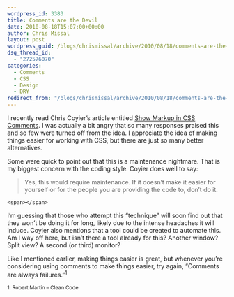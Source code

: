 ```yaml
---
wordpress_id: 3383
title: Comments are the Devil
date: 2010-08-18T15:07:00+00:00
author: Chris Missal
layout: post
wordpress_guid: /blogs/chrismissal/archive/2010/08/18/comments-are-the-devil.aspx
dsq_thread_id:
  - "272576070"
categories:
  - Comments
  - CSS
  - Design
  - DRY
redirect_from: "/blogs/chrismissal/archive/2010/08/18/comments-are-the-devil.aspx/"
---
```

I recently read Chris Coyier&#8217;s article entitled [Show Markup in CSS Comments](http://css-tricks.com/show-markup-in-css-comments/). I was actually a bit angry that so many responses praised this and so few were turned off from the idea. I appreciate the idea of making things easier for working with CSS, but there are just so many better alternatives.

Some were quick to point out that this is a maintenance nightmare. That is my biggest concern with the coding style. Coyier does well to say:

> Yes, this would require maintenance. If it doesn&rsquo;t make it easier for yourself or for the people you are providing the code to, don&rsquo;t do it.

	<span></span>

I&#8217;m guessing that those who attempt this &#8220;technique&#8221; will soon find out that they won&#8217;t be doing it for long, likely due to the intense headaches it will induce. Coyier also mentions that a tool could be created to automate this. Am I way off here, but isn&#8217;t there a tool already for this? Another window? Split view? A second (or third) monitor?

Like I mentioned earlier, making things easier is great, but whenever you&#8217;re considering using comments to make things easier, try again, &#8220;Comments are always failures.&#8221;<sup>1</sup>

<p style="font-size:smaller">
  1. Robert Martin &#8211; Clean Code
</p>
